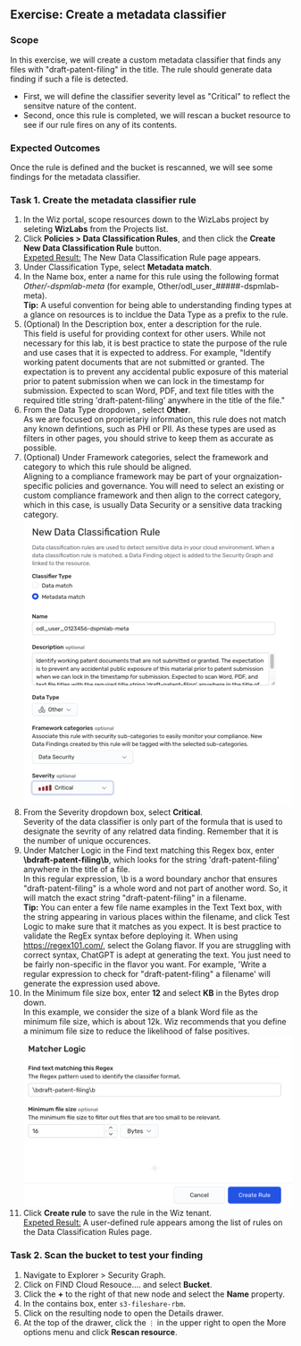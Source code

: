 ## Exercise: Create a metadata classifier

### Scope

In this exercise, we will create a custom metadata classifier that finds any files with "draft-patent-filing" in the title. The rule should generate data finding if such a file is detected. 

* First, we will define the classifier severity level as "Critical" to reflect the sensitve nature of the content. 
* Second, once this rule is completed, we will rescan a bucket resource to see if our rule fires on any of its contents.

### Expected Outcomes

Once the rule is defined and the bucket is rescanned, we will see some findings for the metadata classifier. 

### Task 1. Create the metadata classifier rule

1. In the Wiz portal, scope resources down to the WizLabs project by seleting **WizLabs** from the Projects list.
2. Click **Policies > Data Classification Rules**, and then click the **Create New Data Classification Rule** button.
<br/><ins>Expeted Result:</ins> The New Data Classification Rule page appears. 
3. Under Classification Type, select **Metadata match**.
4. In the Name box, enter a name for this rule using the following format *Other/<login-username>-dspmlab-meta* (for example, Other/odl_user_#####-dspmlab-meta).
<br/>**Tip:** A useful convention for being able to understanding finding types at a glance on resources is to incldue the Data Type as a prefix to the rule. 
5. (Optional) In the Description box, enter a description for the rule.
<br/>This field is useful for providing context for other users. While not necessary for this lab, it is best practice to state the purpose of the rule and use cases that it is expected to address. For example, "Identify working patent documents that are not submitted or granted. The expectation is to prevent any accidental public exposure of this material prior to patent submission when we can lock in the timestamp for submission. Expected to scan Word, PDF, and text file titles with the required title string 'draft-patent-filing' anywhere in the title of the file."
6. From the Data Type dropdown , select **Other**. <br/>
As we are focused on proprietariy information, this rule does not match any known defintions, such as PHI or PII. As these types are used as filters in other pages, you should strive to keep them as accurate as possible.
7. (Optional) Under Framework categories, select the framework and category to which this rule should be aligned.
<br/> Aligning to a compliance framework may be part of your orgnaization-specific policies and governance. You will need to select an existing or custom compliance framework and then align to the correct category, which in this case, is usually Data Security or a sensitive data tracking category.
![Metadata Classifier Rule Properties](img/meta-data-class-descript.png)
8. From the Severity dropdown box, select **Critical**.
<br/>Severity of the data classifier is only part of the formula that is used to designate the sevrity of any relatred data finding. Remember that it is the number of unique occurences.
9. Under Matcher Logic in the Find text matching this Regex box, enter **\bdraft-patent-filing\b**, which looks for the string 'draft-patent-filing' anywhere in the title of a file.
<br/>In this regular expression, \b is a word boundary anchor that ensures "draft-patent-filing" is a whole word and not part of another word. So, it will match the exact string "draft-patent-filing" in a filename.
<br/>**Tip:** You can enter a few file name examples in the Text Text box, with the string appearing in various places within the filename, and click Test Logic to make sure that it matches as you expect. It is best practice to validate the RegEx syntax before deploying it. When using https://regex101.com/, select the Golang flavor. If you are struggling with correct syntax, ChatGPT is adept at generating the text. You just need to be fairly non-specific in the flavor you want. For example, 'Write a regular expression to check for "draft-patent-filing" a filename' will generate the expression used above. 
10. In the Minimum file size box, enter **12** and select **KB** in the Bytes drop down. 
<br/>In this example, we consider the size of a blank Word file as the minimum file size, which is about 12k. Wiz recommends that you define a minimum file size to reduce the likelihood of false positives.
![Metadata Match Properties](img/meta-data-match-criteria.png)
11. Click **Create rule** to save the rule in the Wiz tenant.
<br/><ins>Expeted Result:</ins> A user-defined rule appears among the list of rules on the Data Classification Rules page. 

### Task 2. Scan the bucket to test your finding
1. Navigate to Explorer > Security Graph.
2. Click on FIND Cloud Resouce.... and select **Bucket**.
3. Click the **+** to the right of that new node and select the **Name** property.
4. In the contains box, enter <code>s3-fileshare-rbm</code>.
5. Click on the resulting node to open the Details drawer.
6. At the top of the drawer, click the <code>&#x22EE;</code> in the upper right to open the More options menu and click **Rescan resource**.
